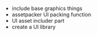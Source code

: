 - include base graphics things
- assetpacker UI packing function
- UI asset includer part
- create a UI library